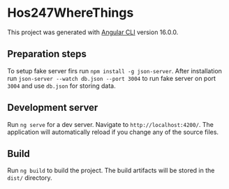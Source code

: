 # Hos247WhereThings

This project was generated with [Angular CLI](https://github.com/angular/angular-cli) version 16.0.0.

## Preparation steps

To setup fake server firs run `npm install -g json-server`. After installation run `json-server --watch db.json --port 3004` to run fake server on port `3004` and use `db.json` for storing data.

## Development server

Run `ng serve` for a dev server. Navigate to `http://localhost:4200/`. The application will automatically reload if you change any of the source files.

## Build

Run `ng build` to build the project. The build artifacts will be stored in the `dist/` directory.
